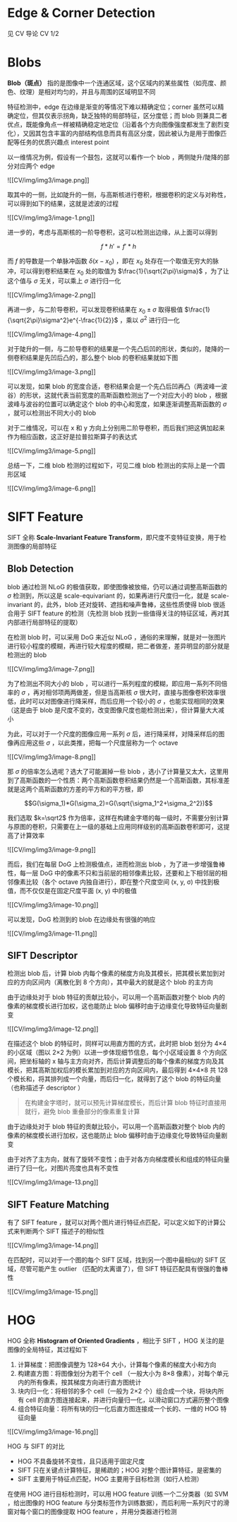 
# Edge & Corner Detection

见 CV 导论 CV 1/2

# Blobs

**Blob（斑点）** 指的是图像中一个连通区域，这个区域内的某些属性（如亮度、颜色、纹理）是相对均匀的，并且与周围的区域明显不同

特征检测中，edge 在边缘是渐变的等情况下难以精确定位；corner 虽然可以精确定位，但其仅表示拐角，缺乏独特的局部特征，区分度低；而 blob 则兼具二者优点，既能像角点一样被精确稳定地定位（沿着各个方向图像强度都发生了剧烈变化），又因其包含丰富的内部结构信息而具有高区分度，因此被认为是用于图像匹配等任务的优质兴趣点 interest point

以一维情况为例，假设有一个鼓包，这就可以看作一个 blob ，两侧陡升/陡降的部分对应两个 edge 

![[CV/img/img3/image.png]]

取其中的一侧，比如陡升的一侧，与高斯核进行卷积，根据卷积的定义与对称性，可以得到如下的结果，这就是滤波的过程

![[CV/img/img3/image-1.png]]

进一步的，考虑与高斯核的一阶导卷积，这可以检测出边缘，从上面可以得到 

$$f*h'=f'*h$$

而 $f$ 的导数是一个单脉冲函数 $\delta(x-x_0)$ ，即在 $x_0$ 处存在一个取值无穷大的脉冲，可以得到卷积结果在 $x_0$ 处的取值为 $\frac{1}{\sqrt{2\pi}\sigma}$ ，为了让这个值与 $\sigma$ 无关，可以乘上 $\sigma$ 进行归一化

![[CV/img/img3/image-2.png]]

再进一步，与二阶导卷积，可以发现卷积结果在 $x_0 \pm \sigma$ 取得极值 $\frac{1}{\sqrt{2\pi}\sigma^2}e^{-\frac{1}{2}}$ ，乘以 $\sigma^2$ 进行归一化

![[CV/img/img3/image-4.png]]


对于陡升的一侧，与二阶导卷积的结果是一个先凸后凹的形状，类似的，陡降的一侧卷积结果是先凹后凸的，那么整个 blob 的卷积结果就如下图

![[CV/img/img3/image-3.png]]

可以发现，如果 blob 的宽度合适，卷积结果会是一个先凸后凹再凸（两波峰一波谷）的形状，这就代表当前宽度的高斯函数检测出了一个对应大小的 blob ，根据波峰与波谷的位置可以确定这个 blob 的中心和宽度，如果逐渐调整高斯函数的 $\sigma$ ，就可以检测出不同大小的 blob 

对于二维情况，可以在 x 和 y 方向上分别用二阶导卷积，而后我们把这俩加起来作为相应函数，这正好是拉普拉斯算子的表达式

![[CV/img/img3/image-5.png]]

总结一下，二维 blob 检测的过程如下，可见二维 blob 检测出的实际上是一个圆形区域

![[CV/img/img3/image-6.png]]

# SIFT Feature

SIFT 全称 **Scale-Invariant Feature Transform**，即尺度不变特征变换，用于检测图像的局部特征

## Blob Detection

blob 通过检测 NLoG 的极值获取，即使图像被放缩，仍可以通过调整高斯函数的 $\sigma$ 检测到，所以这是 scale-equivariant 的，如果再进行尺度归一化，就是 scale-invariant 的，此外，blob 还对旋转、遮挡和噪声鲁棒，这些性质使得 blob 很适合用于 SIFT feature 的检测（先检测 blob 找到一些值得关注的特征区域，再对其内部进行局部特征的提取）

在检测 blob 时，可以采用 DoG 来近似 NLoG ，通俗的来理解，就是对一张图片进行较小程度的模糊，再进行较大程度的模糊，把二者做差，差异明显的部分就是检测出的 blob 

![[CV/img/img3/image-7.png]]

为了检测出不同大小的 blob ，可以进行一系列程度的模糊，即应用一系列不同倍率的 $\sigma$ ，再对相邻项两两做差，但是当高斯核 $\sigma$ 很大时，直接与图像卷积效率很低，此时可以对图像进行降采样，而后应用一个较小的 $\sigma$ ，也能实现相同的效果（这是由于 blob 是尺度不变的，改变图像尺度也能检测出来），但计算量大大减小

为此，可以对于一个尺度的图像应用一系列 $\sigma$ 后，进行降采样，对降采样后的图像再应用这些 $\sigma$ ，以此类推，把每一个尺度层称为一个 octave

![[CV/img/img3/image-8.png]]

那 $\sigma$ 的倍率怎么选呢？选大了可能漏掉一些 blob ，选小了计算量又太大，这里用到了高斯函数的一个性质：两个高斯函数卷积结果仍然是一个高斯函数，其标准差就是这两个高斯函数的方差的平方和的平方根，即

$$G(\sigma_1)*G(\sigma_2)=G(\sqrt{\sigma_1^2+\sigma_2^2})$$

我们选取 $k=\sqrt2$ 作为倍率，这样在构建金字塔的每一级时，不需要分别计算与原图的卷积，只需要在上一级的基础上应用同样级别的高斯函数卷积即可，这提高了计算效率

![[CV/img/img3/image-9.png]]

而后，我们在每层 DoG 上检测极值点，进而检测出 blob ，为了进一步增强鲁棒性，每一层 DoG 中的像素不只和当前层的相邻像素比较，还要和上下相邻层的相邻像素比较（各个 octave 内独自进行），即在整个尺度空间 (x, y, σ) 中找到极值，而不仅仅是在固定尺度平面 (x, y) 中的极值

![[CV/img/img3/image-10.png]]

可以发现，DoG 检测到的 blob 在边缘处有很强的响应

![[CV/img/img3/image-11.png]]

## SIFT Descriptor

检测出 blob 后，计算 blob 内每个像素的梯度方向及其模长，把其模长累加到对应的方向区间内（离散化到 8 个方向），其中最大的就是这个 blob 的主方向

由于边缘处对于 blob 特征的贡献比较小，可以用一个高斯函数对整个 blob 内的像素的梯度模长进行加权，这也能防止 blob 偏移时由于边缘变化导致特征向量剧变

![[CV/img/img3/image-12.png]]

在描述这个 blob 的特征时，同样可以用直方图的方式，此时把 blob 划分为 4×4 的小区域（图以 2×2 为例）以进一步体现细节信息，每个小区域设置 8 个方向区间，把坐标轴的 x 轴与主方向对齐，而后计算调整后的每个像素的梯度方向及其模长，把其高斯加权后的模长累加到对应的方向区间内，最后得到 4×4×8 共 128 个模长和，将其排列成一个向量，而后归一化，就得到了这个 blob 的特征向量（也称描述子 descriptor ）

>在构建金字塔时，就可以预先计算梯度模长，而后计算 blob 特征时直接用就行，避免 blob 重叠部分的像素重复计算

由于边缘处对于 blob 特征的贡献比较小，可以用一个高斯函数对整个 blob 内的像素的梯度模长进行加权，这也能防止 blob 偏移时由于边缘变化导致特征向量剧变

由于对齐了主方向，就有了旋转不变性；由于对各方向梯度模长和组成的特征向量进行了归一化，对图片亮度也具有不变性

![[CV/img/img3/image-13.png]]

## SIFT Feature Matching

有了 SIFT feature ，就可以对两个图片进行特征点匹配，可以定义如下的计算公式来判断两个 SIFT 描述子的相似性

![[CV/img/img3/image-14.png]]

在匹配时，可以对于一个图的每个 SIFT 区域，找到另一个图中最相似的 SIFT 区域，尽管可能产生 outlier （匹配的太离谱了），但 SIFT 特征匹配具有很强的鲁棒性

![[CV/img/img3/image-15.png]]

# HOG

HOG 全称 **Histogram of Oriented Gradients** ，相比于 SIFT ，HOG 关注的是图像的全局特征，其过程如下
1. 计算梯度：把图像调整为 128×64 大小，计算每个像素的梯度大小和方向
2. 构建直方图：将图像划分为若干个 cell （一般大小为 8×8 像素），对每个单元内的所有像素，按其梯度方向进行直方图统计
3. 块内归一化：将相邻的多个 cell（一般为 2×2 个）组合成一个块，将块内所有 cell 的直方图连接起来，并进行向量归一化，以滑动窗口方式遍历整个图像
4. 组合特征向量：将所有块的归一化后直方图连接成一个长的、一维的 HOG 特征向量

![[CV/img/img3/image-16.png]]

HOG 与 SIFT 的对比
- HOG 不具备旋转不变性，且只适用于固定尺度
- SIFT 只在关键点计算特征，是稀疏的；HOG 对整个图计算特征，是密集的
- SIFT 主要用于特征点匹配，HOG 主要用于目标检测（如行人检测） 

在使用 HOG 进行目标检测时，可以用 HOG feature 训练一个二分类器（如 SVM ，给出图像的 HOG feature 与分类标签作为训练数据），而后利用一系列尺寸的滑窗对每个窗口的图像提取 HOG feature ，并用分类器进行检测

